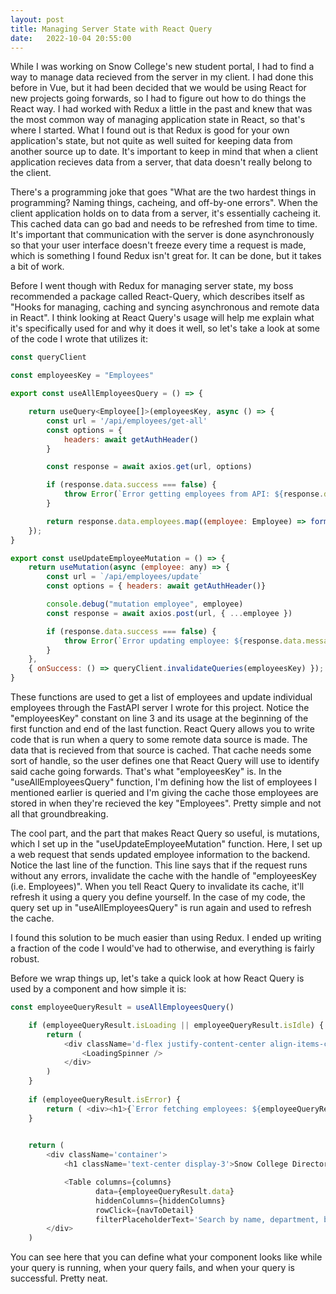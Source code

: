 ```yaml
---
layout: post
title: Managing Server State with React Query
date:   2022-10-04 20:55:00
---
```


While I was working on Snow College's new student portal, I had to find a way to manage data recieved from the server in my client. I had done this before in Vue, but it had been decided that we would be using React for new projects going forwards, so I had to figure out how to do things the React way. I had worked with Redux a little in the past and knew that was the most common way of managing application state in React, so that's where I started. What I found out is that Redux is good for your own application's state, but not quite as well suited for keeping data from another source up to date. It's important to keep in mind that when a client application recieves data from a server, that data doesn't really belong to the client. 

There's a programming joke that goes "What are the two hardest things in programming? Naming things, cacheing, and off-by-one errors". When the client application holds on to data from a server, it's essentially cacheing it. This cached data can go bad and needs to be refreshed from time to time. It's important that communication with the server is done asynchronously so that your user interface doesn't freeze every time a request is made, which is something I found Redux isn't great for. It can be done, but it takes a bit of work. 

Before I went though with Redux for managing server state, my boss recommended a package called React-Query, which describes itself as "Hooks for managing, caching and syncing asynchronous and remote data in React". I think looking at React Query's usage will help me explain what it's specifically used for and why it does it well, so let's take a look at some of the code I wrote that utilizes it:


```js
const queryClient

const employeesKey = "Employees"

export const useAllEmployeesQuery = () => {

    return useQuery<Employee[]>(employeesKey, async () => {
        const url = '/api/employees/get-all'
        const options = {
            headers: await getAuthHeader()
        }

        const response = await axios.get(url, options)

        if (response.data.success === false) {
            throw Error(`Error getting employees from API: ${response.data.message}`)
        }

        return response.data.employees.map((employee: Employee) => formatResponseEmployeeData(employee))
    });
}

export const useUpdateEmployeeMutation = () => {
    return useMutation(async (employee: any) => {
        const url = `/api/employees/update`
        const options = { headers: await getAuthHeader()}

        console.debug("mutation employee", employee)
        const response = await axios.post(url, { ...employee })

        if (response.data.success === false) {
            throw Error(`Error updating employee: ${response.data.message}`);
        }
    }, 
    { onSuccess: () => queryClient.invalidateQueries(employeesKey) });
}

```

These functions are used to get a list of employees and update individual employees through the FastAPI server I wrote for this project. Notice the "employeesKey" constant on line 3 and its usage at the beginning of the first function and end of the last function. 
React Query allows you to write code that is run when a query to some remote data source is made. The data that is recieved from that source is cached. That cache needs some sort of handle, so the user defines one that React Query will use to identify said cache going forwards. That's what "employeesKey" is. In the "useAllEmployeesQuery" function, I'm defining how the list of employees I mentioned earlier is queried and I'm giving the cache those employees are stored in when they're recieved the key "Employees". Pretty simple and not all that groundbreaking.

The cool part, and the part that makes React Query so useful, is mutations, which I set up in the "useUpdateEmployeeMutation" function. Here, I set up a web request that sends updated employee information to the backend. Notice the last line of the function. This line says that if the request runs without any errors, invalidate the cache with the handle of "employeesKey (i.e. Employees)". When you tell React Query to invalidate its cache, it'll refresh it using a query you define yourself. In the case of my code, the query set up in "useAllEmployeesQuery" is run again and used to refresh the cache.

I found this solution to be much easier than using Redux. I ended up writing a fraction of the code I would've had to otherwise, and everything is fairly robust.

Before we wrap things up, let's take a quick look at how React Query is used by a component and how simple it is:

```js
const employeeQueryResult = useAllEmployeesQuery()

    if (employeeQueryResult.isLoading || employeeQueryResult.isIdle) {
        return ( 
            <div className='d-flex justify-content-center align-items-center'>
                <LoadingSpinner /> 
            </div>
        )
    }
    
    if (employeeQueryResult.isError) {
        return ( <div><h1>{`Error fetching employees: ${employeeQueryResult.error}`}</h1></div> )
    }

    
    return (
        <div className='container'>
            <h1 className='text-center display-3'>Snow College Directory</h1>

            <Table columns={columns}
                   data={employeeQueryResult.data} 
                   hiddenColumns={hiddenColumns}
                   rowClick={navToDetail}
                   filterPlaceholderText='Search by name, department, building, etc.'/>
        </div>
    )
```

You can see here that you can define what your component looks like while your query is running, when your query fails, and when your query is successful. Pretty neat.
